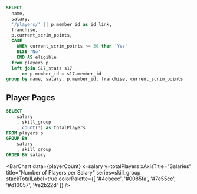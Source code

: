 ```sql player_page_link
SELECT
  name,
  salary,
  '/players/' || p.member_id as id_link,
  franchise, 
  p.current_scrim_points,
  CASE 
    WHEN current_scrim_points >= 30 then 'Yes'
    ELSE 'No'
    END AS eligible
  from players p
  left join S17_stats s17
      on p.member_id = s17.member_id
group by name, salary, p.member_id, franchise, current_scrim_points
```

## Player Pages


<LastRefreshed prefix="Data last updated"/>


<DataTable data={player_page_link} search=true rows=10 headerColor=#2a4b82 headerFontColor=white link=id_link >
  <Column id="name" />
  <Column id="salary" align=center />
  <Column id="franchise" align=center />
  <Column id=current_scrim_points align=center contentType=colorscale scaleColor={['#ce5050','white']} colorBreakpoints={[0, 30]} />
  <Column id=eligible align=center />
</DataTable>


```sql playerCount
SELECT
    salary
    , skill_group
    , count(*) as totalPlayers
FROM players p
GROUP BY
    salary
    , skill_group
ORDER BY salary
```

<BarChart
    data={playerCount}
    x=salary
    y=totalPlayers
    xAxisTitle="Salaries"
    title="Number of Players per Salary"
    series=skill_group
    stackTotalLabel=true
    colorPalette={[
        '#4ebeec',
        '#0085fa',
        '#7e55ce',
        '#d10057',
        '#e2b22d'
        ]}
/>


